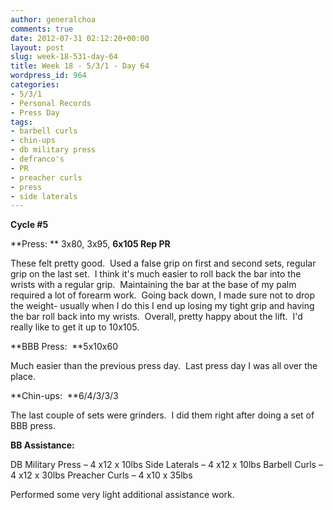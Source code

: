 ```yaml
---
author: generalchoa
comments: true
date: 2012-07-31 02:12:20+00:00
layout: post
slug: week-18-531-day-64
title: Week 18 - 5/3/1 - Day 64
wordpress_id: 964
categories:
- 5/3/1
- Personal Records
- Press Day
tags:
- barbell curls
- chin-ups
- db military press
- defranco's
- PR
- preacher curls
- press
- side laterals
---
```


**Cycle #5**

**Press: ** 3x80, 3x95, **6x105 Rep PR**

These felt pretty good.  Used a false grip on first and second sets, regular grip on the last set.  I think it's much easier to roll back the bar into the wrists with a regular grip.  Maintaining the bar at the base of my palm required a lot of forearm work.  Going back down, I made sure not to drop the weight- usually when I do this I end up losing my tight grip and having the bar roll back into my wrists.  Overall, pretty happy about the lift.  I'd really like to get it up to 10x105.

**BBB Press:  **5x10x60

Much easier than the previous press day.  Last press day I was all over the place.

**Chin-ups:  **6/4/3/3/3

The last couple of sets were grinders.  I did them right after doing a set of BBB press.

**BB Assistance:**

DB Military Press – 4 x12 x 10lbs
Side Laterals – 4 x12 x 10lbs
Barbell Curls – 4 x12 x 30lbs
Preacher Curls – 4 x10 x 35lbs

Performed some very light additional assistance work.
